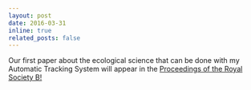 ```yaml
---
layout: post
date: 2016-03-31
inline: true
related_posts: false
---
```


Our first paper about the ecological science that can be done with my Automatic Tracking System will appear in the <a href = "http://robertmaccurdy.com/docs/2016_Bijleveld-Understanding%20spatial%20distributions-negative%20density%20dependence.pdf">Proceedings of the Royal Society B!</a>